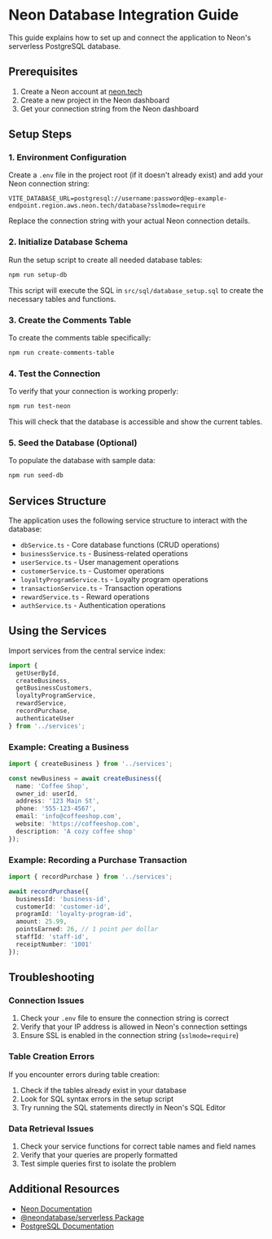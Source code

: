 # Neon Database Integration Guide

This guide explains how to set up and connect the application to Neon's serverless PostgreSQL database.

## Prerequisites

1. Create a Neon account at [neon.tech](https://neon.tech)
2. Create a new project in the Neon dashboard
3. Get your connection string from the Neon dashboard

## Setup Steps

### 1. Environment Configuration

Create a `.env` file in the project root (if it doesn't already exist) and add your Neon connection string:

```
VITE_DATABASE_URL=postgresql://username:password@ep-example-endpoint.region.aws.neon.tech/database?sslmode=require
```

Replace the connection string with your actual Neon connection details.

### 2. Initialize Database Schema

Run the setup script to create all needed database tables:

```bash
npm run setup-db
```

This script will execute the SQL in `src/sql/database_setup.sql` to create the necessary tables and functions.

### 3. Create the Comments Table

To create the comments table specifically:

```bash
npm run create-comments-table
```

### 4. Test the Connection

To verify that your connection is working properly:

```bash
npm run test-neon
```

This will check that the database is accessible and show the current tables.

### 5. Seed the Database (Optional)

To populate the database with sample data:

```bash
npm run seed-db
```

## Services Structure

The application uses the following service structure to interact with the database:

- `dbService.ts` - Core database functions (CRUD operations)
- `businessService.ts` - Business-related operations
- `userService.ts` - User management operations
- `customerService.ts` - Customer operations
- `loyaltyProgramService.ts` - Loyalty program operations
- `transactionService.ts` - Transaction operations
- `rewardService.ts` - Reward operations
- `authService.ts` - Authentication operations

## Using the Services

Import services from the central service index:

```typescript
import { 
  getUserById, 
  createBusiness, 
  getBusinessCustomers,
  loyaltyProgramService,
  rewardService,
  recordPurchase,
  authenticateUser 
} from '../services';
```

### Example: Creating a Business

```typescript
import { createBusiness } from '../services';

const newBusiness = await createBusiness({
  name: 'Coffee Shop',
  owner_id: userId,
  address: '123 Main St',
  phone: '555-123-4567',
  email: 'info@coffeeshop.com',
  website: 'https://coffeeshop.com',
  description: 'A cozy coffee shop'
});
```

### Example: Recording a Purchase Transaction

```typescript
import { recordPurchase } from '../services';

await recordPurchase({
  businessId: 'business-id',
  customerId: 'customer-id',
  programId: 'loyalty-program-id',
  amount: 25.99,
  pointsEarned: 26, // 1 point per dollar
  staffId: 'staff-id',
  receiptNumber: '1001'
});
```

## Troubleshooting

### Connection Issues

1. Check your `.env` file to ensure the connection string is correct
2. Verify that your IP address is allowed in Neon's connection settings
3. Ensure SSL is enabled in the connection string (`sslmode=require`)

### Table Creation Errors

If you encounter errors during table creation:

1. Check if the tables already exist in your database
2. Look for SQL syntax errors in the setup script
3. Try running the SQL statements directly in Neon's SQL Editor

### Data Retrieval Issues

1. Check your service functions for correct table names and field names
2. Verify that your queries are properly formatted
3. Test simple queries first to isolate the problem

## Additional Resources

- [Neon Documentation](https://neon.tech/docs)
- [@neondatabase/serverless Package](https://www.npmjs.com/package/@neondatabase/serverless)
- [PostgreSQL Documentation](https://www.postgresql.org/docs/) 